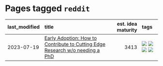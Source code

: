 # Pages tagged `reddit`

|last_modified|title|est. idea maturity|tags
|:---|:---|---:|:---|
|2023-07-19|[Early Adoption: How to Contribute to Cutting Edge Research w/o needing a PhD](../early_adoption_and_fomo.md)|3413|[![](https://img.shields.io/badge/tag-career_advice-3c7f53)](../tags/career_advice.md) [![](https://img.shields.io/badge/tag-early_adoption-22d494)](../tags/early_adoption.md) [![](https://img.shields.io/badge/tag-mentoring-90446b)](../tags/mentoring.md) [![](https://img.shields.io/badge/tag-reddit-35d2ce)](../tags/reddit.md)|